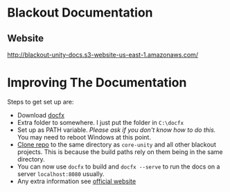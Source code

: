 # Blackout Documentation

## Website
http://blackout-unity-docs.s3-website-us-east-1.amazonaws.com/

# Improving The Documentation
Steps to get set up are:
- Download [docfx](https://github.com/dotnet/docfx/releases)
- Extra folder to somewhere. I just put the folder in `C:\docfx`
- Set up as PATH variable. _Please ask if you don't know how to do this._ You may need to reboot Windows at this point.
- [Clone repo](https://gitlab.com/blackout-sports/blackout-docs) to the same directory as `core-unity` and all other blackout projects. This is because the build paths rely on them being in the same directory.
- You can now use `docfx` to build and `docfx --serve` to run the docs on a server `localhost:8080` usually.
- Any extra information see [official website](https://dotnet.github.io/docfx/)
